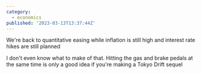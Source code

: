 ```yaml
---
category:
  - economics
published: '2023-03-13T13:37:44Z'
---
```


We're back to quantitative easing while inflation is still high and interest rate hikes are still planned

I don't even know what to make of that. Hitting the gas and brake pedals at the same time is only a good idea if you're making a Tokyo Drift sequel
